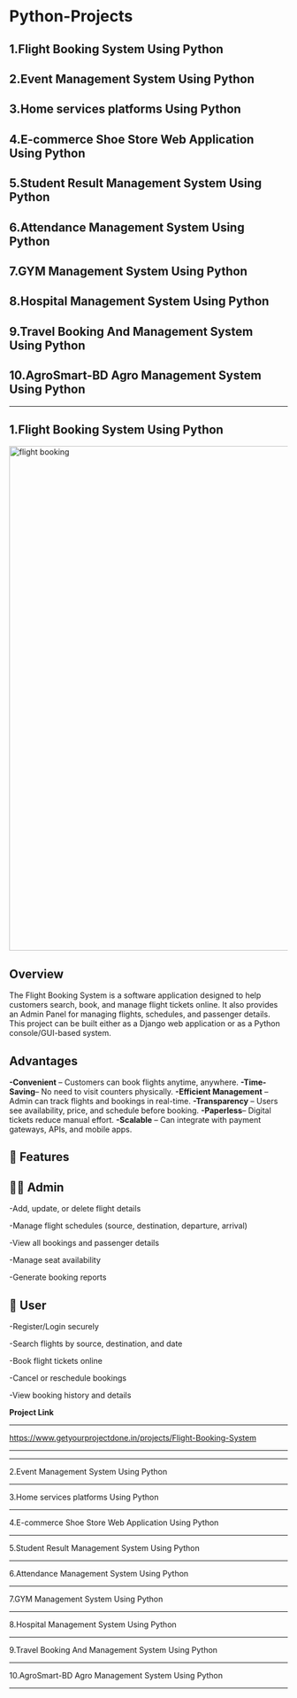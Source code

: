# Python-Projects
## 1.Flight Booking System Using Python
## 2.Event Management System Using Python
## 3.Home services platforms Using Python
## 4.E-commerce Shoe Store Web Application Using Python
## 5.Student Result Management System Using Python
## 6.Attendance Management System Using Python
## 7.GYM Management System Using Python
## 8.Hospital Management System Using Python
## 9.Travel Booking And Management System Using Python
## 10.AgroSmart-BD Agro Management System Using Python

-------------------------------------------------------
## 1.Flight Booking System Using Python

<img width="1874" height="911" alt="flight booking" src="https://github.com/user-attachments/assets/8f5d3ce7-a2de-4fc3-9936-1cd45e10cb04" />

## Overview
The Flight Booking System is a software application designed to help customers search, book, and manage flight tickets online. It also provides an Admin Panel for managing flights, schedules, and passenger details. This project can be built either as a Django web application or as a Python console/GUI-based system.


## Advantages

**-Convenient** – Customers can book flights anytime, anywhere.
**-Time-Saving**– No need to visit counters physically.
**-Efficient Management** – Admin can track flights and bookings in real-time.
**-Transparency** – Users see availability, price, and schedule before booking.
**-Paperless**– Digital tickets reduce manual effort.
**-Scalable** – Can integrate with payment gateways, APIs, and mobile apps.


## 🚀 Features

## 👨‍💼 Admin

-Add, update, or delete flight details

-Manage flight schedules (source, destination, departure, arrival)

-View all bookings and passenger details

-Manage seat availability

-Generate booking reports

## 👩 User

-Register/Login securely

-Search flights by source, destination, and date

-Book flight tickets online

-Cancel or reschedule bookings

-View booking history and details


**Project Link**

***
https://www.getyourprojectdone.in/projects/Flight-Booking-System
***
----------------------------------------------------------
2.Event Management System Using Python



-------------------------------------------------------
3.Home services platforms Using Python




-------------------------------------------------------
4.E-commerce Shoe Store Web Application Using Python



--------------------------------------------------------
5.Student Result Management System Using Python



---------------------------------------------------------
6.Attendance Management System Using Python





----------------------------------------------------------
7.GYM Management System Using Python


-------------------------------------------------------
8.Hospital Management System Using Python


----------------------------------------------------
9.Travel Booking And Management System Using Python


-----------------------------------------------------
10.AgroSmart-BD Agro Management System Using Python





-------------------------------------------------------
